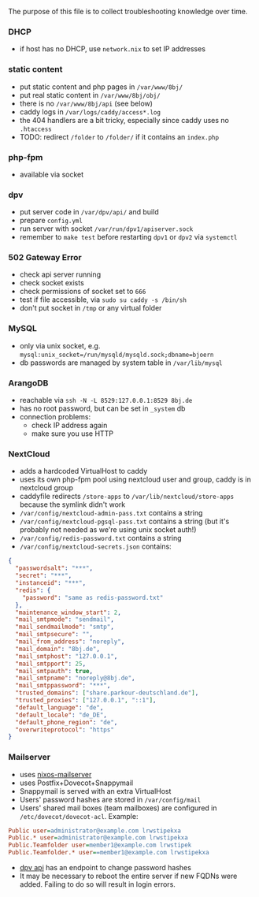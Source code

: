 The purpose of this file is to collect troubleshooting knowledge over time.

### DHCP
- if host has no DHCP, use `network.nix` to set IP addresses

### static content
- put static content and php pages in `/var/www/8bj/`
- put real static content in `/var/www/8bj/obj/`
- there is no `/var/www/8bj/api` (see below)
- caddy logs in `/var/logs/caddy/access*.log`
- the 404 handlers are a bit tricky, especially since caddy uses no `.htaccess`
- TODO: redirect `/folder` to `/folder/` if it contains an `index.php`

### php-fpm
- available via socket

### dpv
- put server code in `/var/dpv/api/` and build
- prepare `config.yml`
- run server with socket `/var/run/dpv1/apiserver.sock`
- remember to `make test` before restarting `dpv1` or `dpv2` via `systemctl`

### 502 Gateway Error
- check api server running
- check socket exists
- check permissions of socket set to `666`
- test if file accessible, via `sudo su caddy -s /bin/sh`
- don't put socket in `/tmp` or any virtual folder

### MySQL
- only via unix socket, e.g. `mysql:unix_socket=/run/mysqld/mysqld.sock;dbname=bjoern`
- db passwords are managed by system table in `/var/lib/mysql`

### ArangoDB
- reachable via `ssh -N -L 8529:127.0.0.1:8529 8bj.de`
- has no root password, but can be set in `_system` db
- connection problems:
  - check IP address again
  - make sure you use HTTP

### NextCloud
- adds a hardcoded VirtualHost to caddy
- uses its own php-fpm pool using nextcloud user and group, caddy is in nextcloud group
- caddyfile redirects `/store-apps` to `/var/lib/nextcloud/store-apps` because the symlink didn't work
- `/var/config/nextcloud-admin-pass.txt` contains a string
- `/var/config/nextcloud-pgsql-pass.txt` contains a string (but it's probably not needed as we're using unix socket auth!)
- `/var/config/redis-password.txt` contains a string
- `/var/config/nextcloud-secrets.json` contains:
```json
{
  "passwordsalt": "***",
  "secret": "***",
  "instanceid": "***",
  "redis": {
    "password": "same as redis-password.txt"
  },
  "maintenance_window_start": 2,
  "mail_smtpmode": "sendmail",
  "mail_sendmailmode": "smtp",
  "mail_smtpsecure": "",
  "mail_from_address": "noreply",
  "mail_domain": "8bj.de",
  "mail_smtphost": "127.0.0.1",
  "mail_smtpport": 25,
  "mail_smtpauth": true,
  "mail_smtpname": "noreply@8bj.de",
  "mail_smtppassword": "***",
  "trusted_domains": ["share.parkour-deutschland.de"],
  "trusted_proxies": ["127.0.0.1", "::1"],
  "default_language": "de",
  "default_locale": "de_DE",
  "default_phone_region": "de",
  "overwriteprotocol": "https"
}
```

### Mailserver
- uses [nixos-mailserver](https://gitlab.com/simple-nixos-mailserver/nixos-mailserver)
- uses Postfix+Dovecot+Snappymail
- Snappymail is served with an extra VirtualHost
- Users' password hashes are stored in `/var/config/mail`
- Users' shared mail boxes (team mailboxes) are configured in `/etc/dovecot/dovecot-acl`. Example:
```ini
Public user=administrator@example.com lrwstipekxa
Public.* user=administrator@example.com lrwstipekxa
Public.Teamfolder user=member1@example.com lrwstipek
Public.Teamfolder.* user==member1@example.com lrwstipekxa
```
- [dpv api](https://github.com/parkour-de/api) has an endpoint to change password hashes
- It may be necessary to reboot the entire server if new FQDNs were added. Failing to do so will result in login errors.